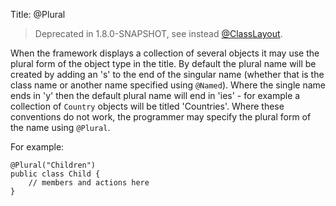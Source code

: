 Title: @Plural

> Deprecated in 1.8.0-SNAPSHOT, see instead [@ClassLayout](./ClassLayout.html).

When the framework displays a collection of several objects it may use
the plural form of the object type in the title. By default the plural
name will be created by adding an 's' to the end of the singular name
(whether that is the class name or another name specified using
`@Named`). Where the single name ends in 'y' then the default plural
name will end in 'ies' - for example a collection of `Country` objects
will be titled 'Countries'. Where these conventions do not work, the
programmer may specify the plural form of the name using `@Plural`.

For example:

    @Plural("Children")
    public class Child {
        // members and actions here
    }